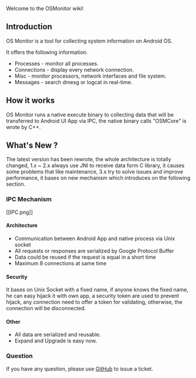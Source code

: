 Welcome to the OSMonitor wiki!

## Introduction ##
OS Monitor is a tool for collecting system information on Android OS.

It offers the following information.

- Processes - monitor all processes.
- Connections - display every network connection.
- Misc - monitor processors, network interfaces and file system.
- Messages - search dmesg or logcat in real-time. 

## How it works ##
OS Monitor runs a native execute binary to collecting data that will be transferred to Android UI App via IPC, the native binary calls "OSMCore" is wrote by C++. 

## What's New ? ##
The latest version has been rewrote, the whole architecture is totally changed, 1.x ~ 2.x always use JNI to receive data form C library, it causes some problems that like maintenance, 3.x try to solve issues and improve performance, it bases on new mechanism which introduces on the following section.

### IPC Mechanism ###

[[IPC.png]]

#### Architecture ####
- Communication between Android App and native process via Unix socket
- All requests or responses are serialized by Google Protocol Buffer
- Data could be reused if the request is equal in a short time 
- Maximum 8 connections at same time

#### Security ####
It bases on Unix Socket with a fixed name, if anyone knows the fixed name, he can easy hijack it with own app, a security token are used to prevent hijack, any connection need to offer a token for validating, otherwise, the connection will be disconnected.

#### Other ####
- All data are serialized and reusable.
- Expand and Upgrade is easy now.

### Question ###
If you have any question, please use <a href="https://github.com/eolwral/OSMonitor/issues">GitHub</a> to issue a ticket.